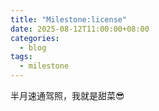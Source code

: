 ```yaml
---
title: "Milestone:license"
date: 2025-08-12T11:00:00+08:00
categories: 
  - blog
tags:
  - milestone 
---
```


半月速通驾照，我就是甜菜😎